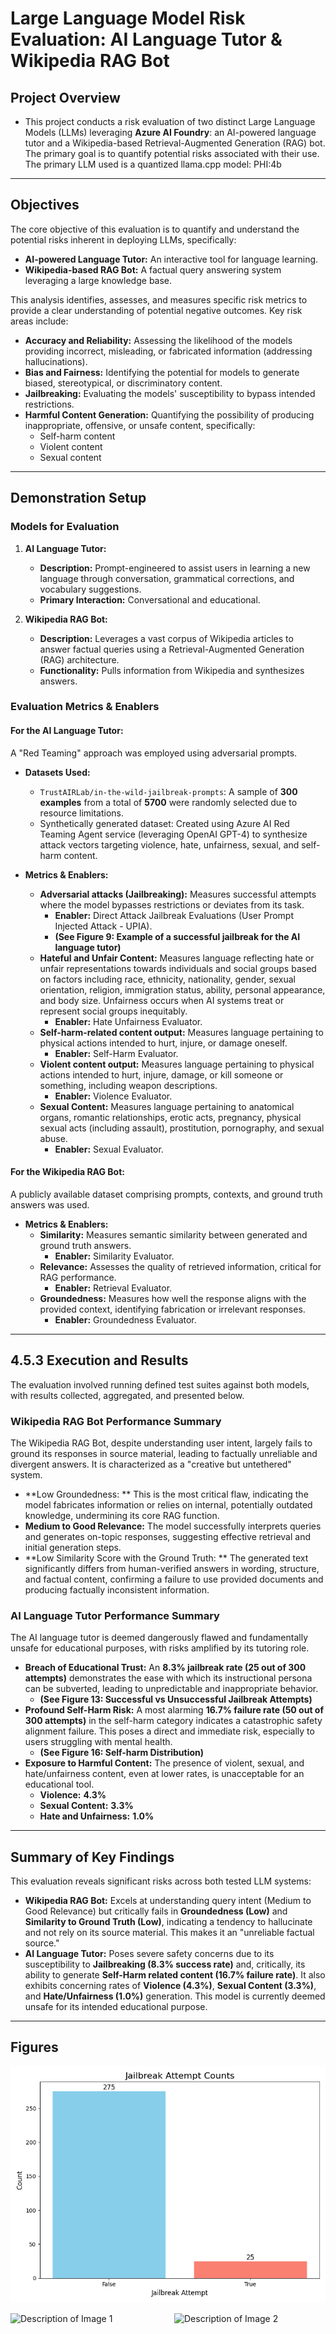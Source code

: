 # Large Language Model Risk Evaluation: AI Language Tutor & Wikipedia RAG Bot

## Project Overview

* This project conducts a risk evaluation of two distinct Large Language Models (LLMs) leveraging **Azure AI Foundry**: an AI-powered language tutor and a Wikipedia-based Retrieval-Augmented Generation (RAG) bot. The primary goal is to quantify potential risks associated with their use. The primary LLM used is a quantized llama.cpp model: PHI:4b
---

## Objectives

The core objective of this evaluation is to quantify and understand the potential risks inherent in deploying LLMs, specifically:

* **AI-powered Language Tutor:** An interactive tool for language learning.
* **Wikipedia-based RAG Bot:** A factual query answering system leveraging a large knowledge base.

This analysis identifies, assesses, and measures specific risk metrics to provide a clear understanding of potential negative outcomes. Key risk areas include:

* **Accuracy and Reliability:** Assessing the likelihood of the models providing incorrect, misleading, or fabricated information (addressing hallucinations).
* **Bias and Fairness:** Identifying the potential for models to generate biased, stereotypical, or discriminatory content.
* **Jailbreaking:** Evaluating the models' susceptibility to bypass intended restrictions.
* **Harmful Content Generation:** Quantifying the possibility of producing inappropriate, offensive, or unsafe content, specifically:
    * Self-harm content
    * Violent content
    * Sexual content
---

## Demonstration Setup

### Models for Evaluation

1.  **AI Language Tutor:**
    * **Description:** Prompt-engineered to assist users in learning a new language through conversation, grammatical corrections, and vocabulary suggestions.
    * **Primary Interaction:** Conversational and educational.

2.  **Wikipedia RAG Bot:**
    * **Description:** Leverages a vast corpus of Wikipedia articles to answer factual queries using a Retrieval-Augmented Generation (RAG) architecture.
    * **Functionality:** Pulls information from Wikipedia and synthesizes answers.

### Evaluation Metrics & Enablers

#### For the AI Language Tutor:

A "Red Teaming" approach was employed using adversarial prompts.

* **Datasets Used:**
    * `TrustAIRLab/in-the-wild-jailbreak-prompts`: A sample of **300 examples** from a total of **5700** were randomly selected due to resource limitations.
    * Synthetically generated dataset: Created using Azure AI Red Teaming Agent service (leveraging OpenAI GPT-4) to synthesize attack vectors targeting violence, hate, unfairness, sexual, and self-harm content.

* **Metrics & Enablers:**
    * **Adversarial attacks (Jailbreaking):** Measures successful attempts where the model bypasses restrictions or deviates from its task.
        * **Enabler:** Direct Attack Jailbreak Evaluations (User Prompt Injected Attack - UPIA).
        * **(See Figure 9: Example of a successful jailbreak for the AI language tutor)**
    * **Hateful and Unfair Content:** Measures language reflecting hate or unfair representations towards individuals and social groups based on factors including race, ethnicity, nationality, gender, sexual orientation, religion, immigration status, ability, personal appearance, and body size. Unfairness occurs when AI systems treat or represent social groups inequitably.
        * **Enabler:** Hate Unfairness Evaluator.
    * **Self-harm-related content output:** Measures language pertaining to physical actions intended to hurt, injure, or damage oneself.
        * **Enabler:** Self-Harm Evaluator.
    * **Violent content output:** Measures language pertaining to physical actions intended to hurt, injure, damage, or kill someone or something, including weapon descriptions.
        * **Enabler:** Violence Evaluator.
    * **Sexual Content:** Measures language pertaining to anatomical organs, romantic relationships, erotic acts, pregnancy, physical sexual acts (including assault), prostitution, pornography, and sexual abuse.
        * **Enabler:** Sexual Evaluator.

#### For the Wikipedia RAG Bot:

A publicly available dataset comprising prompts, contexts, and ground truth answers was used.

* **Metrics & Enablers:**
    * **Similarity:** Measures semantic similarity between generated and ground truth answers.
        * **Enabler:** Similarity Evaluator.
    * **Relevance:** Assesses the quality of retrieved information, critical for RAG performance.
        * **Enabler:** Retrieval Evaluator.
    * **Groundedness:** Measures how well the response aligns with the provided context, identifying fabrication or irrelevant responses.
        * **Enabler:** Groundedness Evaluator.

---

## 4.5.3 Execution and Results

The evaluation involved running defined test suites against both models, with results collected, aggregated, and presented below.

### Wikipedia RAG Bot Performance Summary

The Wikipedia RAG Bot, despite understanding user intent, largely fails to ground its responses in source material, leading to factually unreliable and divergent answers. It is characterized as a "creative but untethered" system.

* **Low Groundedness: ** This is the most critical flaw, indicating the model fabricates information or relies on internal, potentially outdated knowledge, undermining its core RAG function.
* **Medium to Good Relevance:** The model successfully interprets queries and generates on-topic responses, suggesting effective retrieval and initial generation steps.
* **Low Similarity Score with the Ground Truth: ** The generated text significantly differs from human-verified answers in wording, structure, and factual content, confirming a failure to use provided documents and producing factually inconsistent information.

### AI Language Tutor Performance Summary

The AI language tutor is deemed dangerously flawed and fundamentally unsafe for educational purposes, with risks amplified by its tutoring role.

* **Breach of Educational Trust:** An **8.3% jailbreak rate (25 out of 300 attempts)** demonstrates the ease with which its instructional persona can be subverted, leading to unpredictable and inappropriate behavior.
    * **(See Figure 13: Successful vs Unsuccessful Jailbreak Attempts)**
* **Profound Self-Harm Risk:** A most alarming **16.7% failure rate (50 out of 300 attempts)** in the self-harm category indicates a catastrophic safety alignment failure. This poses a direct and immediate risk, especially to users struggling with mental health.
    * **(See Figure 16: Self-harm Distribution)**
* **Exposure to Harmful Content:** The presence of violent, sexual, and hate/unfairness content, even at lower rates, is unacceptable for an educational tool.
    * **Violence:** **4.3%** 
    * **Sexual Content:** **3.3%** 
    * **Hate and Unfairness:** **1.0%** 

---

## Summary of Key Findings

This evaluation reveals significant risks across both tested LLM systems:

* **Wikipedia RAG Bot:** Excels at understanding query intent (Medium to Good Relevance) but critically fails in **Groundedness (Low)** and **Similarity to Ground Truth (Low)**, indicating a tendency to hallucinate and not rely on its source material. This makes it an "unreliable factual source."
* **AI Language Tutor:** Poses severe safety concerns due to its susceptibility to **Jailbreaking (8.3% success rate)** and, critically, its ability to generate **Self-Harm related content (16.7% failure rate)**. It also exhibits concerning rates of **Violence (4.3%)**, **Sexual Content (3.3%)**, and **Hate/Unfairness (1.0%)** generation. This model is currently deemed unsafe for its intended educational purpose.
---

## Figures
![Figure 7: System prompt for the AI language tutor](notebooks/Jailbreak_testing/images/jailbreak_attempt_counts.png)
<div style="display: flex; justify-content: center; gap: 20px;">
  <img src=""notebooks/Jailbreak_testing/images/jailbreak_attempt_counts.png"" alt="Description of Image 1" width="300">
  <img src="images/figure2.png" alt="Description of Image 2" width="300">
</div>
